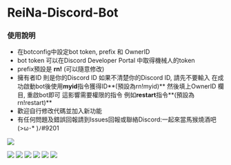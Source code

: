 # ReiNa-Discord-Bot
### 使用說明

- 在botconfig中設定bot token, prefix 和 OwnerID
- bot token 可以在Discord Developer Portal 中取得機械人的token
- prefix預設是 **rn!** (可以隨意修改)
- 擁有者ID 則是你的Discord ID
如果不清楚你的Discord ID, 請先不要輸入
在成功啟動bot後使用**myid**指令獲得ID**(預設為rn!myid)** 然後填上OwnerID 欄目, 重啟bot即可 
這影響需要權限的指令 例如**restart**指令**(預設為rn!restart)**
- 歡迎自行修改代碼並加入新功能
- 有任何問題及錯誤回報請到Issues回報或聯絡Discord:一起來當馬猴燒酒吧 (>ω･* )ﾉ#9201


![](https://i.imgur.com/cw6fSer.png)

![](https://img.shields.io/github/stars/MCwindTIM/ReiNa-Discord-Bot) ![](https://img.shields.io/github/forks/MCwindTIM/ReiNa-Discord-Bot) ![](https://img.shields.io/github/tag/MCwindTIM/ReiNa-Discord-Bot) ![](https://img.shields.io/github/release/MCwindTIM/ReiNa-Discord-Bot) ![](https://img.shields.io/github/issues/MCwindTIM/ReiNa-Discord-Bot) ![](https://img.shields.io/github/license/MCwindTIM/ReiNa-Discord-Bot)
